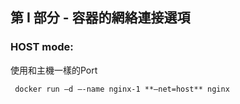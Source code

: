 ## 第 I 部分 - 容器的網絡連接選項
### HOST mode:
使用和主機一樣的Port
```
 docker run –d –-name nginx-1 **–net=host** nginx
```
